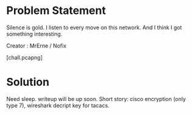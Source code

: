 # Problem Statement

Silence is gold. I listen to every move on this network. And I think I got something interesting.

Creator : MrErne / Nofix

[chall.pcapng]

# Solution

Need sleep. writeup will be up soon. Short story: cisco encryption (only type 7), wireshark decript key for tacacs.
